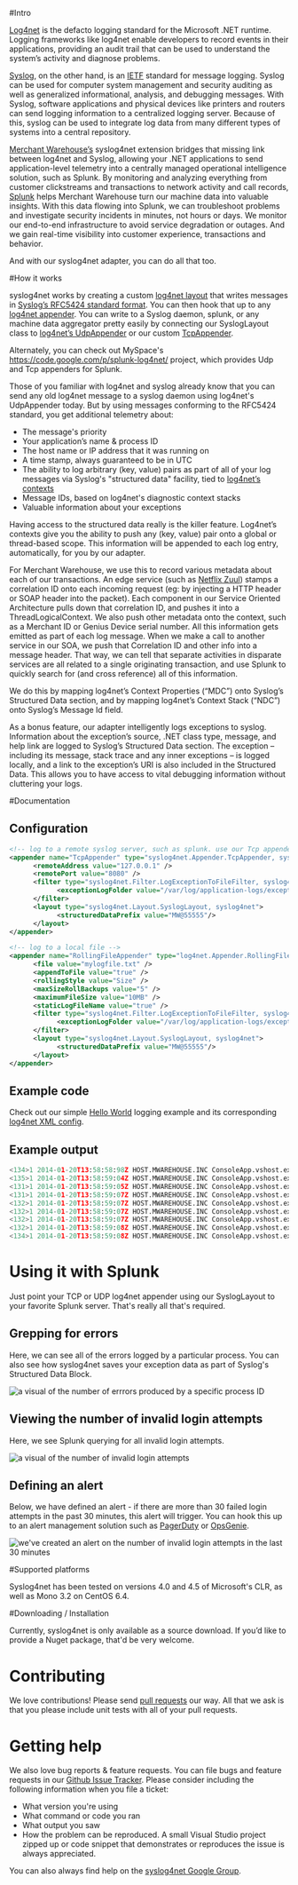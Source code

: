 #Intro

[Log4net](http://logging.apache.org/log4net/) is the defacto logging standard for the Microsoft .NET runtime. Logging frameworks like log4net enable developers to record events in their applications, providing an audit trail that can be used to understand the system’s activity and diagnose problems.

[Syslog](http://en.wikipedia.org/wiki/Syslog), on the other hand, is an [IETF](http://www.ietf.org/) standard for message logging. Syslog can be used for computer system management and security auditing as well as generalized informational, analysis, and debugging messages.  With Syslog, software applications and physical devices like printers and routers can send logging information to a centralized logging server. Because of this, syslog can be used to integrate log data from many different types of systems into a central repository.

[Merchant Warehouse’s](http://www.merchantwarehouse.com/) syslog4net extension bridges that missing link between log4net and Syslog, allowing your .NET applications to send application-level telemetry into a centrally managed operational intelligence solution, such as Splunk. By monitoring and analyzing everything from customer clickstreams and transactions to network activity and call records, [Splunk](http://www.splunk.com/) helps Merchant Warehouse turn our machine data into valuable insights. With this data flowing into Splunk, we can troubleshoot problems and investigate security incidents in minutes, not hours or days. We monitor our end-to-end infrastructure to avoid service degradation or outages. And we gain real-time visibility into customer experience, transactions and behavior.

And with our syslog4net adapter, you can do all that too.

#How it works

syslog4net works by creating a custom [log4net layout](https://logging.apache.org/log4net/release/sdk/log4net.Layout.PatternLayout.html) that writes messages in [Syslog’s RFC5424 standard format](http://tools.ietf.org/html/rfc5424). You can then hook that up to any [log4net appender](https://logging.apache.org/log4net/release/sdk/log4net.Appender.html). You can write to a Syslog daemon, splunk, or any machine data aggregator pretty easily by connecting our SyslogLayout class to [log4net’s UdpAppender](https://logging.apache.org/log4net/release/sdk/log4net.Appender.UdpAppender.html) or our custom [TcpAppender](src/main/dot-net/syslog4net/Appender/TcpAppender.cs).

Alternately, you can check out MySpace's https://code.google.com/p/splunk-log4net/ project, which provides Udp and Tcp appenders for Splunk.

Those of you familiar with log4net and syslog already know that you can send any old log4net message to a syslog daemon using log4net's UdpAppender today. But by using messages conforming to the RFC5424 standard, you get additional telemetry about:
* The message's priority
* Your application’s name & process ID
* The host name or IP address that it was running on
* A time stamp, always guaranteed to be in UTC
* The ability to log arbitrary (key, value) pairs as part of all of your log messages via Syslog's "structured data" facility, tied to [log4net’s contexts](http://logging.apache.org/log4net/release/manual/contexts.html)
* Message IDs, based on log4net's diagnostic context stacks
* Valuable information about your exceptions

Having access to the structured data really is the killer feature. Log4net’s contexts give you the ability to push any (key, value) pair onto a global or thread-based scope. This information will be appended to each log entry, automatically, for you by our adapter.

For Merchant Warehouse, we use this to record various metadata about each of our transactions. An edge service (such as [Netflix Zuul](https://github.com/Netflix/zuul)) stamps a correlation ID onto each incoming request (eg: by injecting a HTTP header or SOAP header into the packet). Each component in our Service Oriented Architecture pulls down that correlation ID, and pushes it into a ThreadLogicalContext. We also push other metadata onto the context, such as a Merchant ID or Genius Device serial number. All this information gets emitted as part of each log message. When we make a call to another service in our SOA, we push that Correlation ID and other info into a message header. That way, we can tell that separate activities in disparate services are all related to a single originating transaction, and use Splunk to quickly search for (and cross reference) all of this information.

We do this by mapping log4net’s Context Properties (“MDC”) onto Syslog’s Structured Data section, and by mapping log4net’s Context Stack (“NDC”) onto Syslog’s Message Id field.

As a bonus feature, our adapter intelligently logs exceptions to syslog. Information about the exception’s source, .NET class type, message, and help link are logged to Syslog’s Structured Data section. The exception – including its message, stack trace and any inner exceptions – is logged locally, and a link to the exception’s URI is also included in the Structured Data. This allows you to have access to vital debugging information without cluttering your logs.

#Documentation

## Configuration
```xml
<!-- log to a remote syslog server, such as splunk. use our Tcp appender or log4net's Udp appender -->
<appender name="TcpAppender" type="syslog4net.Appender.TcpAppender, syslog4net">
      <remoteAddress value="127.0.0.1" />
      <remotePort value="8080" />
      <filter type="syslog4net.Filter.LogExceptionToFileFilter, syslog4net">
            <exceptionLogFolder value="/var/log/application-logs/exceptions"/>
      </filter>
      <layout type="syslog4net.Layout.SyslogLayout, syslog4net">
            <structuredDataPrefix value="MW@55555"/>
      </layout>
</appender>  

<!-- log to a local file -->
<appender name="RollingFileAppender" type="log4net.Appender.RollingFileAppender">
      <file value="mylogfile.txt" />
      <appendToFile value="true" />
      <rollingStyle value="Size" />
      <maxSizeRollBackups value="5" />
      <maximumFileSize value="10MB" />
      <staticLogFileName value="true" />
      <filter type="syslog4net.Filter.LogExceptionToFileFilter, syslog4net">
            <exceptionLogFolder value="/var/log/application-logs/exceptions"/>
      </filter>
      <layout type="syslog4net.Layout.SyslogLayout, syslog4net">
            <structuredDataPrefix value="MW@55555"/>
      </layout>
</appender>
```

## Example code
Check out our simple [Hello World](https://github.com/merchantwarehouse/syslog4net/blob/master/src/example/syslog4net/LogTestApp/Program.cs) logging example and its corresponding [log4net XML config](https://github.com/merchantwarehouse/syslog4net/blob/master/src/example/syslog4net/LogTestApp/App.config).

## Example output
```python
<134>1 2014-01-20T13:58:58:98Z HOST.MWAREHOUSE.INC ConsoleApp.vshost.exe 10768 - [MW@55555 EventSeverity="INFO"] Application [ConsoleApp] Start
<135>1 2014-01-20T13:58:59:04Z HOST.MWAREHOUSE.INC ConsoleApp.vshost.exe 10768 - [MW@55555 EventSeverity="DEBUG"] This is a debug message
<131>1 2014-01-20T13:58:59:05Z HOST.MWAREHOUSE.INC ConsoleApp.vshost.exe 10768 - [MW@55555 EventSeverity="ERROR" ExceptionSource="ConsoleApp" ExceptionType="System.ArithmeticException" ExceptionMessage="Failed in Goo. Calling Foo. Inner Exception provided" EventLog="/var/log/application-logs/exceptions/7b56f81a-0144-457b-9f9c-c246ca2e48dd.txt"] Exception thrown from method Bar
<131>1 2014-01-20T13:58:59:07Z HOST.MWAREHOUSE.INC ConsoleApp.vshost.exe 10768 - [MW@55555 EventSeverity="ERROR"] Hey this is an error!
<132>1 2014-01-20T13:58:59:07Z HOST.MWAREHOUSE.INC ConsoleApp.vshost.exe 10768 NDC_Message [MW@55555 EventSeverity="WARN"] This should have an NDC message
<132>1 2014-01-20T13:58:59:07Z HOST.MWAREHOUSE.INC ConsoleApp.vshost.exe 10768 NDC2 [MW@55555 auth="auth-none" EventSeverity="WARN"] This should have an MDC message for the key 'auth'
<132>1 2014-01-20T13:58:59:07Z HOST.MWAREHOUSE.INC ConsoleApp.vshost.exe 10768 NDC2 [MW@55555 auth="auth-none" foo="foo-none\]\"" EventSeverity="WARN"] This should have an MDC message for the key 'auth' and 'foo-none'
<132>1 2014-01-20T13:58:59:08Z HOST.MWAREHOUSE.INC ConsoleApp.vshost.exe 10768 - [MW@55555 auth="auth-none" foo="foo-none\]\"" thread-prop="thread prop" EventSeverity="WARN"] See the NDC has been popped of! The MDC 'auth' key is still with us.
<134>1 2014-01-20T13:58:59:08Z HOST.MWAREHOUSE.INC ConsoleApp.vshost.exe 10768 - [MW@55555 auth="auth-none" foo="foo-none\]\"" thread-prop="thread prop" EventSeverity="INFO"] Application [ConsoleApp] End
```

# Using it with Splunk

Just point your TCP or UDP log4net appender using our SyslogLayout to your favorite Splunk server. That's really all that's required.

## Grepping for errors

Here, we can see all of the errors logged by a particular process. You can also see how syslog4net saves your exception data as part of Syslog's Structured Data Block.

![a visual of the number of errrors produced by a specific process ID](.README/Splunk_MessageId1788.JPG)

## Viewing the number of invalid login attempts

Here, we see Splunk querying for all invalid login attempts.

![a visual of the number of invalid login attempts](.README/Splunk_InvalidLoginAttempts.JPG)

## Defining an alert

Below, we have defined an alert - if there are more than 30 failed login attempts in the past 30 minutes, this alert will trigger. You can hook this up to an alert management solution such as [PagerDuty](http://www.pagerduty.com/) or [OpsGenie](http://www.opsgenie.com/).

![we've created an alert on the number of invalid login attempts in the last 30 minutes](.README/Splunk_HostsInvalidLoginAttemptsOver30Past30Min.JPG)

#Supported platforms

Syslog4net has been tested on versions 4.0 and 4.5 of Microsoft's CLR, as well as Mono 3.2 on CentOS 6.4.

#Downloading / Installation

Currently, syslog4net is only available as a source download. If you’d like to provide a Nuget package, that'd be very welcome.

# Contributing

We love contributions! Please send [pull requests](https://help.github.com/articles/using-pull-requests) our way. All that we ask is that you please include unit tests with all of your pull requests.

# Getting help

We also love bug reports & feature requests. You can file bugs and feature requests in our [Github Issue Tracker](https://github.com/merchantwarehouse/syslog4net/issues). Please consider including the following information when you file a ticket:
* What version you're using
* What command or code you ran
* What output you saw
* How the problem can be reproduced. A small Visual Studio project zipped up or code snippet that demonstrates or reproduces the issue is always appreciated.

You can also always find help on the [syslog4net Google Group](https://groups.google.com/forum/#!forum/syslog4net).
